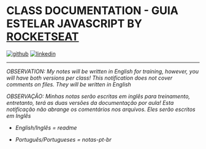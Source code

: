 # CLASS DOCUMENTATION - GUIA ESTELAR JAVASCRIPT BY [ROCKETSEAT](https://github.com/rocketseat)

[![github](/Javascript-stellar-guide/assets/img/github.png "Let's check Ana Cirilo's Github")](https://github.com/rednerdoficial)  [![linkedin](/Javascript-stellar-guide/assets/img/linkedin.png "Let's check Ana Cirilo' Linkedin")](https://linkedin.com/in/anapaulacirilo)

----

*OBSERVATION: My notes will be written in English for training, however, you will have both versions per class! This notification does not cover comments on files. They will be written in English*

*OBSERVAÇÃO: Minhas notas serão escritas em inglês para treinamento, entretanto, terá as duas versões da documentação por aula! Esta notificação não abrange os comentários nos arquivos. Eles serão escritos em Inglês*

* *English/Inglês = readme*

* *Português/Portugueses = notas-pt-br*


